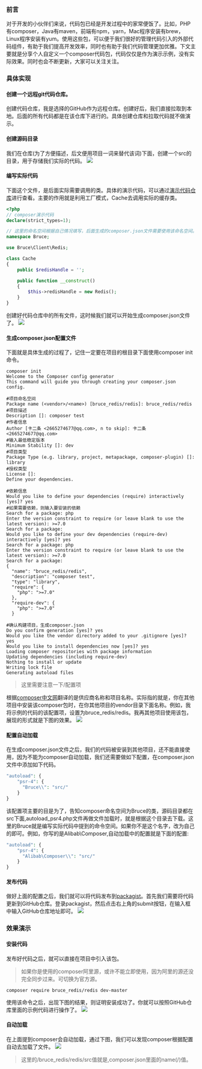 ### 前言

对于开发的小伙伴们来说，代码包已经是开发过程中的家常便饭了。比如，PHP有composer，Java有maven，前端有npm，yarn，Mac程序安装有brew，Linux程序安装有yum。使用这些包，可以便于我们很好的管理代码引入的外部代码组件，有助于我们提高开发效率，同时也有助于我们代码管理更加优雅。下文主要就是分享个人自定义一个composer代码包，代码仅仅是作为演示示例，没有实际效果。同时也会不断更新，大家可以关注关注。

### 具体实现

#### 创建一个远程git代码仓库。

创建代码仓库，我是选择的GitHub作为远程仓库。创建好后，我们直接拉取到本地。后面的所有代码都是在该仓库下进行的。具体创建仓库和拉取代码就不做演示。

#### 创建源码目录

我们在仓库(为了方便描述，后文便用项目一词来替代该词)下面，创建一个src的目录，用于存储我们实际的代码。
![](https://oscimg.oschina.net/oscnet/up-b024457e4d6df4b6730bb582cf967b0e3d7.png)

#### 编写实际代码

下面这个文件，是后面实际需要调用的类。具体的演示代码，可以通过[演示代码仓库](https://github.com/bruceqiq/composer_test "演示代码")进行查看。主要的作用就是利用工厂模式，Cache去调用实际的缓存类。
```php
<?php
// composer演示代码
declare(strict_types=1);

// 这里的命名空间根据自己情况填写，后面生成的composer.json文件需要使用该命名空间。
namespace Bruce;

use Bruce\Client\Redis;

class Cache
{
    public $redisHandle = '';

    public function __construct()
    {
        $this->redisHandle = new Redis();
    }
}
```
创建好代码仓库中的所有文件，这时候我们就可以开始生成composer.json文件了。
![](https://oscimg.oschina.net/oscnet/up-e15d9676f2c3f1deacd636c50a3b81d3f9f.png)
#### 生成composer.json配置文件

下面就是具体生成的过程了，记住一定要在项目的根目录下面使用composer init命令。
```shell
composer init
Welcome to the Composer config generator
This command will guide you through creating your composer.json config.

#项目命名空间
Package name (<vendor>/<name>) [bruce_redis/redis]: bruce_redis/redis
#项目描述
Description []: composer test
#作者信息
Author [卡二条 <2665274677@qq.com>, n to skip]: 卡二条 <2665274677@qq.com>
#输入最低稳定版本
Minimum Stability []: dev
#项目类型
Package Type (e.g. library, project, metapackage, composer-plugin) []: library
#授权类型
License []: 
Define your dependencies.

#依赖信息
Would you like to define your dependencies (require) interactively [yes]? yes
#如果需要依赖，则输入要安装的依赖
Search for a package: php
Enter the version constraint to require (or leave blank to use the latest version): >=7.0
Search for a package: 
Would you like to define your dev dependencies (require-dev) interactively [yes]? yes
Search for a package: php
Enter the version constraint to require (or leave blank to use the latest version): >=7.0
Search for a package: 
{
  "name": "bruce_redis/redis",
  "description": "composer test",
  "type": "library",
  "require": {
    "php": ">=7.0"
  },
  "require-dev": {
    "php": ">=7.0"
  }

#确认构建项目，生成composer.json
Do you confirm generation [yes]? yes
Would you like the vendor directory added to your .gitignore [yes]? yes
Would you like to install dependencies now [yes]? yes
Loading composer repositories with package information
Updating dependencies (including require-dev)
Nothing to install or update
Writing lock file
Generating autoload files
```
> 这里需要注意一下<vendor>/<name>配置项

根据[composer中文网](https://docs.phpcomposer.com/04-schema.html#package-name "官方文档")翻译的是供应商名称和项目名称。实际指的就是，你在其他项目中安装该composer包时，在你其他项目的vendor目录下面名称。例如，我将示例的代码的该配置项，设置为bruce_redis/redis。我再其他项目使用该包，展现的形式就是下图的效果。
![](https://oscimg.oschina.net/oscnet/up-ae1c8986128319b0b9937577aa14c96938f.png)
#### 配置自动加载

在生成composer.json文件之后，我们的代码被安装到其他项目，还不能直接使用，因为不能为composer自动加载，我们还需要做如下配置，在composer.json文件中添加如下代码。
```php
"autoload": {
    "psr-4": {
      "Bruce\\": "src/"
    }
}
```
该配置项主要的目是为了，告知composer命名空间为Bruce的类，源码目录都在src下面,autoload_psr4.php文件再做文件加载时，就是根据这个目录去下载。这里的Bruce就是编写实际代码中提到的命令空间。如果你不是这个名字，改为自己的即可。例如，你写的是Alibab\Composer,自动加载中的配置就是下面的配置:
```php
"autoload": {
    "psr-4": {
      "Alibab\Composer\\": "src/"
    }
}
```

#### 发布代码

做好上面的配置之后，我们就可以将代码发布到[packagist](https://packagist.org/ "packagist")。首先我们需要将代码更新到GitHub仓库。登录packagist，然后点击右上角的submit按钮，在输入框中输入GitHub仓库地址即可。
![](https://oscimg.oschina.net/oscnet/up-a3b395ccc5f4706d8a196ca1a3afbfd11c1.png)
### 效果演示

#### 安装代码
发布好代码之后，就可以直接在项目中引入该包。
> 如果你是使用的composer阿里源，或许不能立即使用，因为阿里的源还没完全同步过来。可切换为官方源。

```shell
composer require bruce_redis/redis dev-master
```
使用该命令之后，出现下图的结果，则证明安装成功了。你就可以按照GitHub仓库里面的示例代码进行操作了。
![](https://oscimg.oschina.net/oscnet/up-c093220abe5830e404e7260efc6ba283ade.png)
#### 自动加载

在上面提到composer会自动加载，通过下图，我们可以发现composer根据配置自动去加载了文件。
![](https://oscimg.oschina.net/oscnet/up-eac2a79a8e39f55523eaaa516b70cb49fa8.png)
> 这里的/bruce_redis/redis/src值就是,composer.json里面的name(<vendor>/<name>)值。